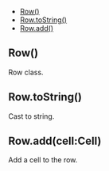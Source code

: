   - [Row()](#row)
  - [Row.toString()](#rowtostring)
  - [Row.add()](#rowaddcellcell)

## Row()

  Row class.

## Row.toString()

  Cast to string.

## Row.add(cell:Cell)

  Add a cell to the row.
